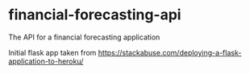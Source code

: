 # financial-forecasting-api
The API for a financial forecasting application

Initial flask app taken from https://stackabuse.com/deploying-a-flask-application-to-heroku/